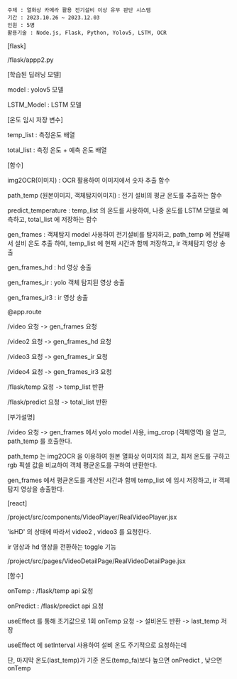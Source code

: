 ```
주제 : 열화상 카메라 활용 전기설비 이상 유무 판단 시스템 
기간 : 2023.10.26 ~ 2023.12.03
인원 : 5명
활용기술 : Node.js, Flask, Python, Yolov5, LSTM, OCR
```

[flask]

/flask/appp2.py

[학습된 딥러닝 모델]

model : yolov5 모델

LSTM_Model : LSTM 모델

[온도 임시 저장 변수]

temp_list : 측정온도 배열

total_list : 측정 온도 + 예측 온도 배열

[함수]

img2OCR(이미지) : OCR 활용하여 이미지에서 숫자 추출 함수

path_temp (원본이미지, 객체탐지이미지) : 전기 설비의 평균 온도를 추출하는 함수

predict_temperature : temp_list 의 온도를 사용하여, 나중 온도를 LSTM 모델로 예측하고, total_list 에 저장하는 함수

gen_frames : 객체탐지 model 사용하여 전기설비를 탐지하고, path_temp 에 전달해서 설비 온도 추출 하여, temp_list 에 현재 시간과 함께 저장하고, ir 객체탐지 영상 송출

gen_frames_hd :  hd 영상 송출

gen_frames_ir : yolo 객체 탐지된 영상 송출

gen_frames_ir3 :  ir 영상 송출

@app.route

/video 요청 ->   gen_frames 요청

/video2 요청 ->  gen_frames_hd 요청

/video3 요청 ->  gen_frames_ir 요청

/video4 요청 ->  gen_frames_ir3 요청

/flask/temp 요청 -> temp_list 반환

/flask/predict 요청 -> total_list 반환

[부가설명]

/video 요청 -> gen_frames 에서 yolo model 사용, img_crop (객체영역) 을 얻고, path_temp 를 호출한다.

path_temp 는 img2OCR 을 이용하여 원본 열화상 이미지의 최고, 최저 온도를 구하고 rgb 픽셀 값을 비교하여 객체 평균온도를 구하여 반환한다.

gen_frames 에서 평균온도를 계산된 시간과 함께 temp_list 에 임시 저장하고, ir 객체 탐지 영상을 송출한다.


[react]

/project/src/components/VideoPlayer/RealVideoPlayer.jsx 

'isHD' 의 상태에 따라서 video2 , video3 를 요청한다. 

ir 영상과 hd 영상을 전환하는 toggle 기능

/project/src/pages/VideoDetailPage/RealVideoDetailPage.jsx

[함수]

onTemp : /flask/temp api 요청 

onPredict : /flask/predict api 요청


useEffect 를 통해 초기값으로 1회 onTemp 요청 -> 설비온도 반환 -> last_temp 저장 

useEffect 에 setInterval 사용하여 설비 온도 주기적으로 요청하는데

단, 마지막 온도(last_temp)가 기준 온도(temp_fa)보다 높으면 onPredict , 낮으면 onTemp 
